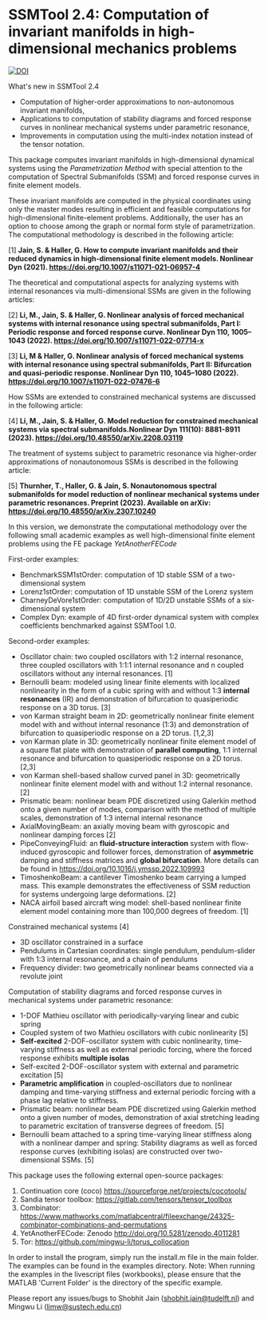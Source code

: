 # SSMTool 2.4: Computation of invariant manifolds in high-dimensional mechanics problems
[![DOI](https://zenodo.org/badge/DOI/10.5281/zenodo.4614201.svg)](https://doi.org/10.5281/zenodo.4614201)

What's new in SSMTool 2.4
- Computation of higher-order approximations to non-autonomous invariant manifolds,
- Applications to computation of stability diagrams and forced response curves in nonlinear mechanical systems under parametric resonance,
- Improvements in computation using the multi-index notation instead of the tensor notation. 

This package computes invariant manifolds in high-dimensional dynamical systems using the *Parametrization Method* with special attention to the computation of Spectral Submanifolds (SSM) and forced response curves in finite element models.

These invariant manifolds are computed in the physical coordinates using only the master modes resulting in efficient and feasible computations for high-dimensional finite-element problems. Additionally, the user has an option to choose among the graph or normal form style of parametrization. The computational methodology is described in the following article:

[1] **Jain, S. & Haller, G. How to compute invariant manifolds and their reduced dynamics in high-dimensional finite element models. Nonlinear Dyn (2021). https://doi.org/10.1007/s11071-021-06957-4**

The theoretical and computational aspects for analyzing systems with internal resonances via multi-dimensional SSMs are given in the following articles:

[2] **Li, M., Jain, S.  & Haller, G. Nonlinear analysis of forced mechanical systems with internal resonance using spectral submanifolds, Part I: Periodic response and forced response curve. Nonlinear Dyn 110, 1005–1043 (2022). https://doi.org/10.1007/s11071-022-07714-x**

[3] **Li, M & Haller, G. Nonlinear analysis of forced mechanical systems with internal resonance using spectral submanifolds, Part II: Bifurcation and quasi-periodic response. Nonlinear Dyn 110, 1045–1080 (2022). https://doi.org/10.1007/s11071-022-07476-6**

How SSMs are extended to constrained mechanical systems are discussed in the following article:

[4] **Li, M., Jain, S.  & Haller, G. Model reduction for constrained mechanical systems via spectral submanifolds.Nonlinear Dyn 111(10): 8881-8911 (2023).
https://doi.org/10.48550/arXiv.2208.03119**

The treatment of systems subject to parametric resonance via higher-order approximations of nonautonomous SSMs is described in the following article:

[5] **Thurnher, T., Haller, G.  & Jain, S. Nonautonomous spectral submanifolds for model reduction of nonlinear mechanical systems under parametric resonances. Preprint (2023). Available on arXiv: 
https://doi.org/10.48550/arXiv.2307.10240**

In this version, we demonstrate the computational methodology over the following small academic examples as well high-dimensional finite element problems using the FE package *YetAnotherFECode*

First-order examples:
- BenchmarkSSM1stOrder: computation of 1D stable SSM of a two-dimensional system
- Lorenz1stOrder: computation of 1D unstable SSM of the Lorenz system
- CharneyDeVore1stOrder: computation of 1D/2D unstable SSMs of a six-dimensional system
- Complex Dyn: example of 4D first-order dynamical system with complex coefficients benchmarked against SSMTool 1.0.

Second-order examples:
- Oscillator chain: two coupled oscillators with 1:2 internal resonance, three coupled oscillators with 1:1:1 internal resonance and n coupled oscillators without any internal resonances. [1]
- Bernoulli beam: modeled using linear finite elements with localized nonlinearity in the form of a cubic spring with and without 1:3 **internal resonances** (IR) and demonstration of bifurcation to quasiperiodic response on a 3D torus. [3]
- von Karman straight beam in 2D: geometrically nonlinear finite element model with and without internal resonance (1:3) and demonstration of bifurcation to quasiperiodic response on a 2D torus. [1,2,3]
- von Karman plate in 3D: geometrically nonlinear finite element model of a square flat plate with demonstration of **parallel computing**, 1:1 internal resonance and bifurcation to quasiperiodic response on a 2D torus. [2,3]
- von Karman shell-based shallow curved panel in 3D: geometrically nonlinear finite element model with and without 1:2 internal resonance. [2]
- Prismatic beam: nonlinear beam PDE discretized using Galerkin method onto a given number of modes, comparison with the method of multiple scales, demonstration of 1:3 internal internal resonance
- AxialMovingBeam: an axially moving beam with gyroscopic and nonlinear damping forces [2]
- PipeConveyingFluid: an **fluid-structure interaction** system with flow-induced gyroscopic and follower forces, demonstration of **asymmetric** damping and stiffness matrices and **global bifurcation**. More details can be found in https://doi.org/10.1016/j.ymssp.2022.109993
- TimoshenkoBeam: a cantilever Timoshenko beam carrying a lumped mass. This example demonstrates the effectiveness of SSM reduction for systems undergoing large deformations. [2]
- NACA airfoil based aircraft wing model: shell-based nonlinear finite element model containing more than 100,000 degrees of freedom. [1]

Constrained mechanical systems [4]
 - 3D oscillator constrained in a surface
 - Pendulums in Cartesian coordinates: single pendulum, pendulum-slider with 1:3 internal resonance, and a chain of pendulums
 - Frequency divider: two geometrically nonlinear beams connected via a revolute joint

Computation of stability diagrams and forced response curves in mechanical systems under parametric resonance: 
 - 1-DOF Mathieu oscillator with periodically-varying linear and cubic spring 
 - Coupled system of two Mathieu oscillators with cubic nonlinearity [5]
 - **Self-excited** 2-DOF-oscillator system with cubic nonlinearity, time-varying stiffness as well as external periodic forcing, where the forced response exhibits **multiple isolas**
 - Self-excited 2-DOF-oscillator system with external and parametric excitation  [5]
 - **Parametric amplification** in coupled-oscillators due to nonlinear damping and time-varying stiffness and external periodic forcing with a phase lag relative to stiffness.
 - Prismatic beam: nonlinear beam PDE discretized using Galerkin method onto a given number of modes, demonstration of axial stretching leading to parametric excitation of transverse degrees of freedom. [5]
 - Bernoulli beam attached to a spring time-varying linear stiffness along with a nonlinear damper and spring: Stability diagrams as well as forced response curves (exhibiting isolas) are constructed over two-dimensional SSMs. [5]
    
This package uses the following external open-source packages:

1. Continuation core (coco) https://sourceforge.net/projects/cocotools/
2. Sandia tensor toolbox: https://gitlab.com/tensors/tensor_toolbox
3. Combinator: https://www.mathworks.com/matlabcentral/fileexchange/24325-combinator-combinations-and-permutations
4. YetAnotherFECode: Zenodo http://doi.org/10.5281/zenodo.4011281
5. Tor: https://github.com/mingwu-li/torus_collocation

In order to install the program, simply run the install.m file in the main folder. The examples can be found in the examples directory.
Note: When running the examples in the livescript files (workbooks), please ensure that the MATLAB 'Current Folder' is the directory of the specific example.

Please report any issues/bugs to Shobhit Jain (shobhit.jain@tudelft.nl) and Mingwu Li (limw@sustech.edu.cn)
